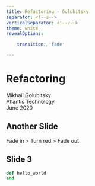 ```yaml
---
title: Refactoring - Golubitsky
separator: <!--s-->
verticalSeparator: <!--v-->
theme: white
revealOptions:

    transition: 'fade'

---
```


# Refactoring

Mikhail Golubitsky  
Atlantis Technology  
June 2020  

<!--s-->

## Another Slide

<span class="fragment fade-in">
  <span class="fragment highlight-red">
    <span class="fragment fade-out">
      Fade in > Turn red > Fade out
    </span>
  </span>
</span>

<!--s-->

## Slide 3

```ruby
def hello_world
end
```